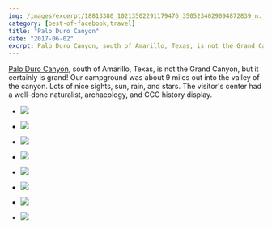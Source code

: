 ```yaml
---
img: /images/excerpt/18813380_10213502291179476_3505234029094872839_n.jpg
category: [best-of-facebook,travel]
title: "Palo Duro Canyon"
date: "2017-06-02"
excrpt: Palo Duro Canyon, south of Amarillo, Texas, is not the Grand Canyon, but it certainly is grand!
---
```



[Palo Duro Canyon](https://en.wikipedia.org/wiki/Palo_Duro_Canyon), south of Amarillo, Texas, is not the Grand Canyon, but it certainly is grand! Our campground was about 9 miles out into the valley of the canyon. Lots of nice sights, sun, rain, and stars. The visitor's center had a well-done naturalist, archaeology, and CCC history display.

- ![](/images/18813380_10213502291179476_3505234029094872839_n.jpg)

- ![](/images/18766001_10213502289699439_7076966108918772529_n.jpg)

- ![](/images/18813194_10213502288259403_1078614425018744300_n.jpg)

- ![](/images/18767711_10213502287779391_921241733936545382_n.jpg)

- ![](/images/18767505_10213502287539385_3020287376338343914_n.jpg)

- ![](/images/18839091_10213502287339380_6091285590590463073_n.jpg)

- ![](/images/18920213_10213502089254428_6707060407882687858_n.jpg)

- ![](/images/18813227_10213502022852768_1296316657190555661_n.jpg)
